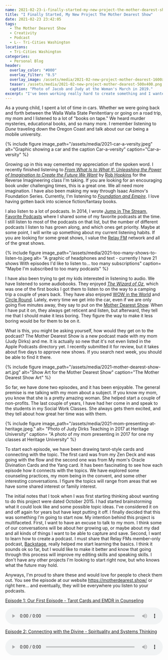 ```yaml
---
name: 2021-02-23-i-finally-started-my-new-project-the-mother-dearest-show.md
title: "I Finally Started, My New Project The Mother Dearest Show"
date: 2021-02-23 23:42:05
tags:
  - The Mother Dearest Show
  - Creativity
  - Podcast
  - L-- Tri-Cities Washington
locations: 
  - Tri-Cities Washington
categories:
  - Personal Blog
header:
  overlay_color: "#000"
  overlay_filter: "0.5"
  overlay_image: /assets/media/2021-02-new-project-mother-dearest-1600x400.png
  teaser: /assets/media/2021-02-new-project-mother-dearest-500x400.png
  caption: "Photo of Jacob and Judy at the Woman's March in 2019."
excerpt: "I've been working really hard to create something and I wanted to share it with people."
---
```


As a young child, I spent a lot of time in cars. Whether we were going back and forth between the Walla Walla State Penitentiary or going on a road trip, my mom and I listened to a lot of "books on tape." We heard murder mysteries, educational books, and so many more. I remember listening to _Dune_ traveling down the Oregon Coast and talk about our car being a mobile university. 

{% include figure image_path="/assets/media/2021-car-a-versity.jpeg" alt="Graphic showing a car and the caption Car-a-versity" caption="Car-a-versity" %}

Growing up in this way cemented my appreciation of the spoken word. I recently finished listening to [_From What Is to What If: Unleashing the Power of Imagination to Create the Future We Want_](https://www.goodreads.com/book/show/52971044) by [Rob Hopkins](https://www.robhopkins.net) for the Reverse Imagineering class I'm taking. If you are looking for an encouraging book under challenging times, this is a great one. We all need more imagination. I have also been making my way through Isaac Asimov's Foundation Series. Currently, I'm listening to [_Foundation and Empire_](https://www.goodreads.com/book/show/29581). I love having gotten back into science fiction/fantasy books. 

I also listen to a lot of podcasts. In 2014, I wrote [Jump in The Stream, Favorite Podcasts](https://jacobrcampbell.com/blog/2014/4/jump-in-the-stream-favorite-podcasts) where I shared some of my favorite podcasts at the time. I still listen to most of the podcasts on that list, but the number of different podcasts I listen to has grown along, and which ones get priority.  Maybe at some point, I will write up something about my current listening habits.  If you are looking for some great shows, I value the [Relay FM](https://www.relay.fm/) network and all of the great shows. 

{% include figure image_path="/assets/media/2021-too-many-shows-to-listen-to.jpeg alt= "A graphic of headphones and text - currently I have 21 shows With episodes I'd like to listen to… too many subscriptions" caption= "Maybe I'm subscribed to too many podcasts" %}

I have also been trying to get my kids interested in listening to audio. We have listened to some audiobooks. They enjoyed [_The Wizard of Oz_](https://www.goodreads.com/book/show/236093), which was one of the first books I got them to listen to on the way to a camping trip a couple of years back. They have also enjoyed [WOW in the World](https://tinkercast.com/shows/wow-in-the-world/) and [Circle Round](https://www.wbur.org/circleround). Lately, every time we get into the car, even if we are only going five minutes away, they say to put on the [Mother Dearest Show](https://motherdearest.show). When I have put it on, they always get reticent and listen, but afterward, they tell me that I should make it less boring. They figure the way to make it less boring would be for them to be on it.

What is this, you might be asking yourself, how would they get on to the podcast? The Mother Dearest Show is a new podcast made with my mom (Judy Dirks) and me. It is actually so new that it's not even listed in the Apple Podcasts directory yet. I recently submitted it for review, but it takes about five days to approve new shows. If you search next week, you should be able to find it there.

{% include figure image_path="/assets/media/2021-mother-dearest-show-art.jpg" alt="Show Art for the Mother Dearest Show" caption="The Mother Dearest Show Art" %}

So far, we have done two episodes, and it has been enjoyable. The general premise is me talking with my mom about a subject. If you know my mom, you know that she is a pretty amazing woman. She helped start a couple of non-profits. The last couple of years, I have had her come in and speak to the students in my Social Work Classes. She always gets them excited, and they tell about how great her time was with them.

{% include figure image_path="/assets/media/2021-mom-presenting-at-heritage.jpeg." alt= "Photo of Judy Dirks Teaching in 2017 at Heritage University" caption= "A photo of my mom presenting in 2017 for one my classes at Heritage University" %}

To start each episode, we have been drawing tarot-style cards and connecting with the topic. The first card was from my Zen Deck and was going with the flow and the second one was from My mom's Oracle Divination Cards and the Yang card. It has been fascinating to see how each episode how it connects with the topics. We have explored some counseling practices, my mom being in the convent, and some other interesting conversations. I figure the topics will range from areas that we have some shared interest or family interest.

The initial notes that I took when I was first starting thinking about wanting to do this project were dated October 2015.  I had started brainstorming what it could look like and some possible topic ideas. I've considered it on and off again for years but have kept putting it off. I finally decided that this was something I'm going to start now. My intention behind this project is multifaceted. First, I want to have an excuse to talk to my mom. I think some of our conversations will be about her growing up, or maybe about my dad and all kinds of things I want to be able to capture and save. Second, I want to learn how to create a podcast. I must share that Relay FMs member-only podcast, [Backstage](https://www.relay.fm/backstage), really helped me start learning the basics. I think it sounds ok so far, but I would like to make it better and know that going through this process will improve my editing skills and speaking skills. I don't have any other projects I'm looking to start right now, but who knows what the future may hold.

Anyways, I'm proud to share these and would love for people to check them out. You see the episode at our website <https://motherdearest.show/> or right here... and eventually, they will be everywhere you listen to your podcasts.

[Episode 1: Our First Episode - Tarot Cards and EMDR in Counseling](https://motherdearest.show/1)

<audio controls="controls" style="width:100%;">
    <source src="https://traffic.libsyn.com/secure/motherdearest/e001-our-first-episode-tarot-cards-and-emdr-in-counseling.mp3" type="audio/mpeg">
    Your browser does not support the HTML5 Audio element.
</audio>

[Episode 2: Connecting with the Divine - Spirituality and Systems Thinking](https://motherdearest.show/2)

<audio controls="controls" style="width:100%; ">
    <source src="https://traffic.libsyn.com/secure/motherdearest/e002-connecting-with-the-divine-spirituality-and-systems-thinking.mp3" type="audio/mpeg">
    Your browser does not support the HTML5 Audio element.
</audio>
